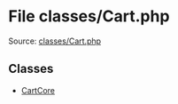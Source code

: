 File classes/Cart.php
=========
Source: [classes/Cart.php](https://github.com/PrestaShop/PrestaShop/blob/1.6.1.1/classes/Cart.php)


Classes
-------

* [CartCore](class.CartCore.md)

